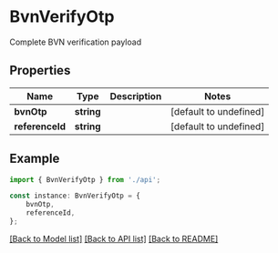 # BvnVerifyOtp

Complete BVN verification payload

## Properties

Name | Type | Description | Notes
------------ | ------------- | ------------- | -------------
**bvnOtp** | **string** |  | [default to undefined]
**referenceId** | **string** |  | [default to undefined]

## Example

```typescript
import { BvnVerifyOtp } from './api';

const instance: BvnVerifyOtp = {
    bvnOtp,
    referenceId,
};
```

[[Back to Model list]](../README.md#documentation-for-models) [[Back to API list]](../README.md#documentation-for-api-endpoints) [[Back to README]](../README.md)
